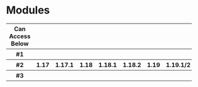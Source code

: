 # Modules

<table>
  <tr>
    <th>Can Access Below</th>
    <th colspan="999">NMS (Main Plugin)</th>
  </tr>
  <tr>
    <th>#1</th>
    <th colspan="999">factory</th>
  </tr>
  <tr>
    <th>#2</th>
    <th>1.17</th>
    <th>1.17.1</th>
    <th>1.18</th>
    <th>1.18.1</th>
    <th>1.18.2</th>
    <th>1.19</th>
    <th>1.19.1/2</th>
    <th>1.19.3</th>
    <th>1.19.4</th>
    <th>1.20/.1</th>
    <th>1.20.2</th>
    <th>1.20.3/4</th>
    <th>1.20.5/6</th>
    <th>1.21/.1</th>
    <th>1.21.2/3</th>
    <th>1.21.4</th>
    <th>1.21.5</th>
    <th>1.21.6</th>
    <th>1.21.7</th>
  </tr>
  <tr>
    <th>#3</th>
    <th colspan="999">common</th>
  </tr>
</table>